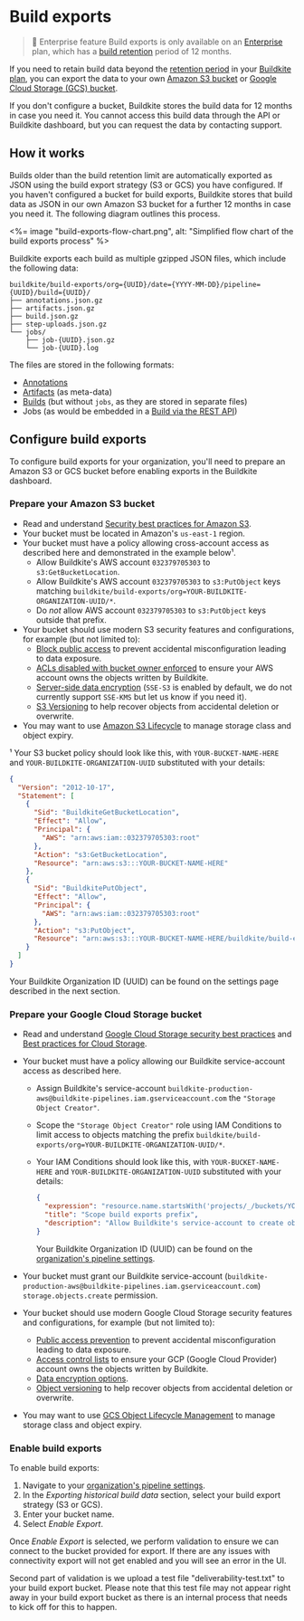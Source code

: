 # Build exports

> 📘 Enterprise feature
> Build exports is only available on an [Enterprise](https://buildkite.com/pricing) plan, which has a [build retention](/docs/pipelines/build-retention) period of 12 months.

If you need to retain build data beyond the [retention period](/docs/pipelines/build-retention) in your [Buildkite plan](https://buildkite.com/pricing), you can export the data to your own [Amazon S3 bucket](https://aws.amazon.com/s3/) or [Google Cloud Storage (GCS) bucket](https://cloud.google.com/storage).

If you don't configure a bucket, Buildkite stores the build data for 12 months in case you need it. You cannot access this build data through the API or Buildkite dashboard, but you can request the data by contacting support.

## How it works

Builds older than the build retention limit are automatically exported as JSON using the build export strategy (S3 or GCS) you have configured. If you haven't configured a bucket for build exports, Buildkite stores that build data as JSON in our own Amazon S3 bucket for a further 12 months in case you need it. The following diagram outlines this process.

<%= image "build-exports-flow-chart.png", alt: "Simplified flow chart of the build exports process" %>

Buildkite exports each build as multiple gzipped JSON files, which include the following data:

```
buildkite/build-exports/org={UUID}/date={YYYY-MM-DD}/pipeline={UUID}/build={UUID}/
├── annotations.json.gz
├── artifacts.json.gz
├── build.json.gz
├── step-uploads.json.gz
└── jobs/
    ├── job-{UUID}.json.gz
    └── job-{UUID}.log
```

The files are stored in the following formats:

- [Annotations](https://buildkite.com/docs/apis/rest-api/annotations#list-annotations-for-a-build)
- [Artifacts](https://buildkite.com/docs/apis/rest-api/artifacts#list-artifacts-for-a-build) (as meta-data)
- [Builds](https://buildkite.com/docs/apis/rest-api/builds#get-a-build) (but without `jobs`, as they are stored in separate files)
- Jobs (as would be embedded in a [Build via the REST API](https://buildkite.com/docs/apis/rest-api/builds#get-a-build))

## Configure build exports

To configure build exports for your organization, you'll need to prepare an Amazon S3 or GCS bucket before enabling exports in the Buildkite dashboard.

### Prepare your Amazon S3 bucket

- Read and understand [Security best practices for Amazon S3](https://docs.aws.amazon.com/AmazonS3/latest/userguide/security-best-practices.html).
- Your bucket must be located in Amazon's `us-east-1` region.
- Your bucket must have a policy allowing cross-account access as described here and demonstrated in the example below¹.
  - Allow Buildkite's AWS account `032379705303` to `s3:GetBucketLocation`.
  - Allow Buildkite's AWS account `032379705303` to `s3:PutObject` keys matching `buildkite/build-exports/org=YOUR-BUILDKITE-ORGANIZATION-UUID/*`.
  - Do _not_ allow AWS account `032379705303` to `s3:PutObject` keys outside that prefix.
- Your bucket should use modern S3 security features and configurations, for example (but not limited to):
  - [Block public access](https://docs.aws.amazon.com/AmazonS3/latest/userguide/access-control-block-public-access.html) to prevent accidental misconfiguration leading to data exposure.
  - [ACLs disabled with bucket owner enforced](https://docs.aws.amazon.com/AmazonS3/latest/userguide/about-object-ownership.html) to ensure your AWS account owns the objects written by Buildkite.
  - [Server-side data encryption](https://docs.aws.amazon.com/AmazonS3/latest/userguide/serv-side-encryption.html) (`SSE-S3` is enabled by default, we do not currently support `SSE-KMS` but let us know if you need it).
  - [S3 Versioning](https://docs.aws.amazon.com/AmazonS3/latest/userguide/Versioning.html) to help recover objects from accidental deletion or overwrite.
- You may want to use [Amazon S3 Lifecycle](https://docs.aws.amazon.com/AmazonS3/latest/userguide/object-lifecycle-mgmt.html) to manage storage class and object expiry.

¹ Your S3 bucket policy should look like this, with `YOUR-BUCKET-NAME-HERE` and
`YOUR-BUILDKITE-ORGANIZATION-UUID` substituted with your details:

```json
{
  "Version": "2012-10-17",
  "Statement": [
    {
      "Sid": "BuildkiteGetBucketLocation",
      "Effect": "Allow",
      "Principal": {
        "AWS": "arn:aws:iam::032379705303:root"
      },
      "Action": "s3:GetBucketLocation",
      "Resource": "arn:aws:s3:::YOUR-BUCKET-NAME-HERE"
    },
    {
      "Sid": "BuildkitePutObject",
      "Effect": "Allow",
      "Principal": {
        "AWS": "arn:aws:iam::032379705303:root"
      },
      "Action": "s3:PutObject",
      "Resource": "arn:aws:s3:::YOUR-BUCKET-NAME-HERE/buildkite/build-exports/org=YOUR-BUILDKITE-ORGANIZATION-UUID/*"
    }
  ]
}
```

Your Buildkite Organization ID (UUID) can be found on the settings page described in the next section.

### Prepare your Google Cloud Storage bucket

- Read and understand [Google Cloud Storage security best practices](https://cloud.google.com/security/best-practices) and [Best practices for Cloud Storage](https://cloud.google.com/storage/docs/).
- Your bucket must have a policy allowing our Buildkite service-account access as described here.

  - Assign Buildkite's service-account `buildkite-production-aws@buildkite-pipelines.iam.gserviceaccount.com` the `"Storage Object Creator"`.
  - Scope the `"Storage Object Creator"` role using IAM Conditions to limit access to objects matching the prefix `buildkite/build-exports/org=YOUR-BUILDKITE-ORGANIZATION-UUID/*`.
  - Your IAM Conditions should look like this, with `YOUR-BUCKET-NAME-HERE` and `YOUR-BUILDKITE-ORGANIZATION-UUID` substituted with your details:

    ```json
    {
      "expression": "resource.name.startsWith('projects/_/buckets/YOUR-BUCKET-NAME-HERE/objects/buildkite/build-exports/org=YOUR-BUILDKITE-ORGANIZATION-UUID/')",
      "title": "Scope build exports prefix",
      "description": "Allow Buildkite's service-account to create objects only within the build exports prefix"
    }
    ```

    Your Buildkite Organization ID (UUID) can be found on the [organization's pipeline settings](https://buildkite.com/organizations/~/pipeline-settings).

- Your bucket must grant our Buildkite service-account (`buildkite-production-aws@buildkite-pipelines.iam.gserviceaccount.com`) `storage.objects.create` permission.
- Your bucket should use modern Google Cloud Storage security features and configurations, for example (but not limited to):
  - [Public access prevention](https://cloud.google.com/storage/docs/public-access-prevention) to prevent accidental misconfiguration leading to data exposure.
  - [Access control lists](https://cloud.google.com/storage/docs/access-control/lists) to ensure your GCP (Google Cloud Provider) account owns the objects written by Buildkite.
  - [Data encryption options](https://cloud.google.com/storage/docs/encryption).
  - [Object versioning](https://cloud.google.com/storage/docs/object-versioning) to help recover objects from accidental deletion or overwrite.
- You may want to use [GCS Object Lifecycle Management](https://cloud.google.com/storage/docs/lifecycle) to manage storage class and object expiry.

### Enable build exports

To enable build exports:

1. Navigate to your [organization's pipeline settings](https://buildkite.com/organizations/~/pipeline-settings).
1. In the _Exporting historical build data_ section, select your build export strategy (S3 or GCS).
1. Enter your bucket name.
1. Select _Enable Export_.

Once _Enable Export_ is selected, we perform validation to ensure we can connect to the bucket provided for export. If there are any issues with connectivity export will not get enabled and you will see an error in the UI.

Second part of validation is we upload a test file "deliverability-test.txt" to your build export bucket. Please note that this test file may not appear right away in your build export bucket as there is an internal process that needs to kick off for this to happen.
